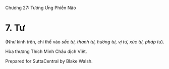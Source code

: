  

Chương 27: Tương Ưng Phiền Não

# 7\. Tư

(Như kinh trên, chỉ thế vào _sắc tư, thanh tư, hương tư, vị tư, xúc tư, pháp tư_).

Hòa thượng Thích Minh Châu dịch Việt.

Prepared for SuttaCentral by Blake Walsh.